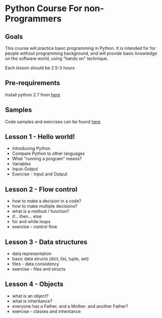 Python Course For non-Programmers
=================================

Goals
-----
This course will practice basic programming in Python.
It is intended for for people without programming background,
and will provide basic knowledge on the software world, using
"hands on" technique.

Each lesson should be 2.5-3 hours

Pre-requirements
----------------
Install python 2.7 from [here](https://www.python.org/downloads/release/python-2711/)

Samples
-------
Code samples and exercises can be found [here](https://github.com/idosekely/python-lessons
)

Lesson 1 - Hello world!
-----------------------
* Introducing Python
* Compare Python to other languages
* What "running a program" means?
* Variables
* Input-Output
* Exercise - Input and Output

Lesson 2 - Flow control
-----------------------
* how to make a decision in a code?
* how to make multiple decisions?
* what is a method / function?
* if... then... else
* for and while loops
* exercise - control flow

Lesson 3 - Data structures
--------------------------
* data representation
* basic data structs (dict, list, tuple, set)
* files - data consistency
* exercise - files and structs

Lesson 4 - Objects
------------------
* what is an object?
* what is inheritance?
* everyone has a Father. and a Mother. and another Father?
* exercise - classes and inheritance
